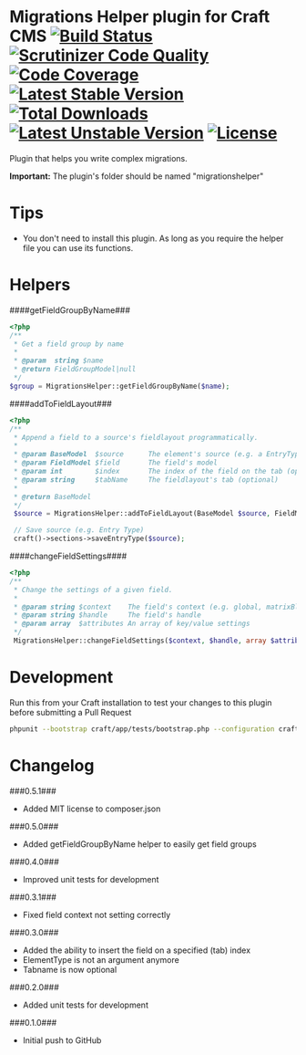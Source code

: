 Migrations Helper plugin for Craft CMS [![Build Status](https://travis-ci.org/boboldehampsink/migrationshelper.svg?branch=develop)](https://travis-ci.org/boboldehampsink/migrationshelper) [![Scrutinizer Code Quality](https://scrutinizer-ci.com/g/boboldehampsink/migrationshelper/badges/quality-score.png?b=develop)](https://scrutinizer-ci.com/g/boboldehampsink/migrationshelper/?branch=develop) [![Code Coverage](https://scrutinizer-ci.com/g/boboldehampsink/migrationshelper/badges/coverage.png?b=develop)](https://scrutinizer-ci.com/g/boboldehampsink/migrationshelper/?branch=develop) [![Latest Stable Version](https://poser.pugx.org/boboldehampsink/migrationshelper/v/stable)](https://packagist.org/packages/boboldehampsink/migrationshelper) [![Total Downloads](https://poser.pugx.org/boboldehampsink/migrationshelper/downloads)](https://packagist.org/packages/boboldehampsink/migrationshelper) [![Latest Unstable Version](https://poser.pugx.org/boboldehampsink/migrationshelper/v/unstable)](https://packagist.org/packages/boboldehampsink/migrationshelper) [![License](https://poser.pugx.org/boboldehampsink/migrationshelper/license)](https://packagist.org/packages/boboldehampsink/migrationshelper)
=================

Plugin that helps you write complex migrations.

__Important:__
The plugin's folder should be named "migrationshelper"

Tips
=================

* You don't need to install this plugin. As long as you require the helper file you can use its functions.

Helpers
=================

####getFieldGroupByName###
```php
<?php
/**
 * Get a field group by name
 *
 * @param  string $name
 * @return FieldGroupModel|null
 */
$group = MigrationsHelper::getFieldGroupByName($name);
```

####addToFieldLayout###
```php
<?php
/**
 * Append a field to a source's fieldlayout programmatically.
 *
 * @param BaseModel  $source      The element's source (e.g. a EntryTypeModel or CategoryGroupModel)
 * @param FieldModel $field       The field's model
 * @param int        $index       The index of the field on the tab (optional - defaults to 0)
 * @param string     $tabName     The fieldlayout's tab (optional)
 *
 * @return BaseModel
 */
 $source = MigrationsHelper::addToFieldLayout(BaseModel $source, FieldModel $field, $index = 0, $tabName = '');

 // Save source (e.g. Entry Type)
 craft()->sections->saveEntryType($source);
```

####changeFieldSettings####
```php
<?php
/**
 * Change the settings of a given field.
 *
 * @param string $context    The field's context (e.g. global, matrixBlockType:1, etc.)
 * @param string $handle     The field's handle
 * @param array  $attributes An array of key/value settings
 */
 MigrationsHelper::changeFieldSettings($context, $handle, array $attributes);
```

Development
=================
Run this from your Craft installation to test your changes to this plugin before submitting a Pull Request
```bash
phpunit --bootstrap craft/app/tests/bootstrap.php --configuration craft/plugins/migrationshelper/phpunit.xml.dist --coverage-clover coverage.clover craft/plugins/migrationshelper/tests
```

Changelog
=================
###0.5.1###
- Added MIT license to composer.json

###0.5.0###
- Added getFieldGroupByName helper to easily get field groups

###0.4.0###
- Improved unit tests for development

###0.3.1###
- Fixed field context not setting correctly

###0.3.0###
- Added the ability to insert the field on a specified (tab) index
- ElementType is not an argument anymore
- Tabname is now optional

###0.2.0###
- Added unit tests for development

###0.1.0###
- Initial push to GitHub
